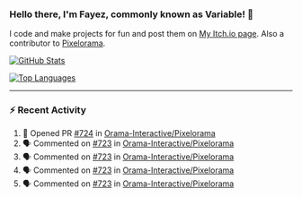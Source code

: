 ### Hello there, I'm Fayez, commonly known as Variable! 👋
I code and make projects for fun and post them on [My Itch.io page](https://variable-industries.itch.io/). Also a contributor to [Pixelorama](https://github.com/Orama-Interactive/Pixelorama).

[![GitHub Stats](https://github-readme-stats.vercel.app/api/?username=Variable-ind&show_icons=true&theme=merko)](https://github.com/anuraghazra/github-readme-stats)

[![Top Languages](https://github-readme-stats.vercel.app/api/top-langs/?username=Variable-ind&layout=compact&theme=merko)](https://github.com/anuraghazra/github-readme-stats)

---

### :zap: Recent Activity

<!--START_SECTION:activity-->
1. 💪 Opened PR [#724](https://github.com/Orama-Interactive/Pixelorama/pull/724) in [Orama-Interactive/Pixelorama](https://github.com/Orama-Interactive/Pixelorama)
2. 🗣 Commented on [#723](https://github.com/Orama-Interactive/Pixelorama/issues/723) in [Orama-Interactive/Pixelorama](https://github.com/Orama-Interactive/Pixelorama)
3. 🗣 Commented on [#723](https://github.com/Orama-Interactive/Pixelorama/issues/723) in [Orama-Interactive/Pixelorama](https://github.com/Orama-Interactive/Pixelorama)
4. 🗣 Commented on [#723](https://github.com/Orama-Interactive/Pixelorama/issues/723) in [Orama-Interactive/Pixelorama](https://github.com/Orama-Interactive/Pixelorama)
5. 🗣 Commented on [#723](https://github.com/Orama-Interactive/Pixelorama/issues/723) in [Orama-Interactive/Pixelorama](https://github.com/Orama-Interactive/Pixelorama)
<!--END_SECTION:activity-->

<!--
**Variable-ind/Variable-ind** is a ✨ _special_ ✨ repository because its `README.md` (this file) appears on your GitHub profile.

Here are some ideas to get you started:
- 🌱 I’m currently studying at ...
- 🔭 I’m currently working on ...
- 👯 I’m looking to collaborate on ...
- 🤔 I’m looking for help with ...
- 💬 Ask me about ...
- 📫 How to reach me: ...
- ⚡ Fun fact: ...
-->
